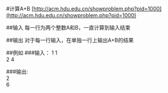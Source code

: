 #计算A+B
[http://acm.hdu.edu.cn/showproblem.php?pid=1000](http://acm.hdu.edu.cn/showproblem.php?pid=1000)

##输入
每一行为两个整数A和B，一直计算到输入结束

##输出
对于每一行输入，在单独一行上输出A+B的结果

##例如
###输入：
1 1  
2 4

###输出:  
2  
6
 
